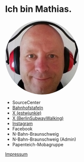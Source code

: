 # Ich bin Mathias.

<img style="border-radius:50%;width:240px;height:240px;" src="images/mathias.jpg">

- SourceCenter
- [Bahnhofstafeln](https://www.rentsch-online.net/bahnhofstafel.html)
- [X (estwjunkie)](https://x.com/estwjunkie)
- [X (BerlinSubwayWalking)](https://x.com/mathiasrentsch)
- [Instagram](https://www.instagram.com/superhandy333/)
- Facebook
- N-Bahn-Braunschweig
- N-Bahn-Braunschweig (Admin)
- Papenteich-Mobagruppe

[Impressum](impressum.md)